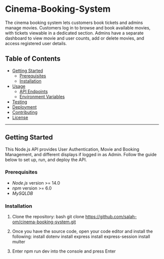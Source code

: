 # Cinema-Booking-System
The cinema booking system lets customers book tickets and admins manage movies. Customers log in to browse and book available movies, with tickets viewable in a dedicated section. Admins have a separate dashboard to view movie and user counts, add or delete movies, and access registered user details.

## Table of Contents

- [Getting Started](#getting-started)
  - [Prerequisites](#prerequisites)
  - [Installation](#installation)
- [Usage](#usage)
  - [API Endpoints](#api-endpoints)
  - [Environment Variables](#environment-variables)
- [Testing](#testing)
- [Deployment](#deployment)
- [Contributing](#contributing)
- [License](#license)

---

## Getting Started

This Node.js API provides User Authentication, Movie and Booking Management, and different displays if logged in as Admin. Follow the guide below to set up, run, and deploy the API.

### Prerequisites

- *Node.js* version >= 14.0
- *npm* version >= 6.0
- *MySQLDB*

### Installation

1. Clone the repository:
   bash
   git clone https://github.com/salah-om/cinema-booking-system.git

2. Once you have the source code, open your code editor and install the following:
   install dotenv
   install express
   install express-session
   install multer

3. Enter npm run dev into the console and press Enter
